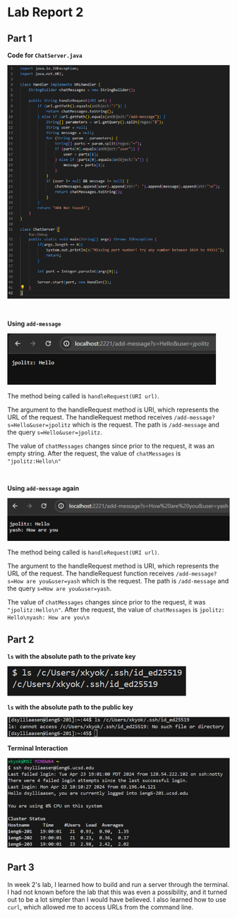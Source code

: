 # Lab Report 2

## Part 1
**Code for `ChatServer.java`**

![Image](cse15l_pic1.PNG)

<br />

**Using `add-message`**

![Image](cse15l_pic2.PNG)

The method being called is `handleRequest(URI url)`.

The argument to the handleRequest method is URI, which represents the URL of the request. The handleRequest method receives `/add-message?s=Hello&user=jpolitz` which is the request. The path is `/add-message` and the query `s=Hello&user=jpolitz`.

The value of `chatMessages` changes since prior to the request, it was an empty string. After the request, the value of `chatMessages` is `"jpolitz:Hello\n"`  

<br />

**Using `add-message` again**

![Image](cse15l_pic3.PNG)

The method being called is `handleRequest(URI url)`.

The argument to the handleRequest method is URI, which represents the URL of the request. The handleRequest function receives `/add-message?s=How are you&user=yash` which is the request. The path is `/add-message` and the query `s=How are you&user=yash`.

The value of `chatMessages` changes since prior to the request, it was `"jpolitz:Hello\n"`. After the request, the value of `chatMessages` is `jpolitz: Hello\nyash: How are you\n`  


## Part 2
**`ls` with the absolute path to the private key**

![Image](cse15l_pic4.png)

**`ls` with the absolute path to the public key**

![Image](cse15l_pic5.png)

**Terminal Interaction**

![Image](cse15l_pic6.png)

## Part 3
In week 2's lab, I learned how to build and run a server through the terminal. I had not known before the lab that this was even a possibility, and it turned out to be a lot simpler than I would have believed. I also learned how to use `curl`, which allowed me to access URLs from the command line.
